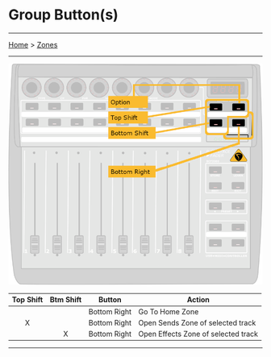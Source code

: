 # Group Button(s)

---

[Home](../) > [Zones](./)

---

![logo](../assets/zones-group.png)     

| Top Shift | Btm Shift | Button | Action |
|:---------:|:---------:|--------|--------|
|           |           | Bottom Right | Go To Home Zone |
| X         |           | Bottom Right | Open Sends Zone of selected track |
|           | X         | Bottom Right | Open Effects Zone of selected track |

---